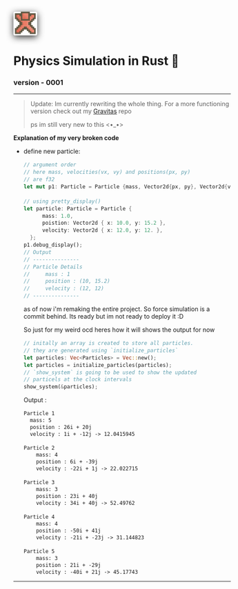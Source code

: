 <a href="https://github.com/bwaklog"><img src="favicon.png" width=55 style="opacity: 0.8; box-shadow: 0 4px 16px black; border-radius: 4px;"/></a>
# Physics Simulation in Rust 🦀  
### version - 0001
___
> Update: Im currently rewriting the whole thing. For a more functioning version check out my [Gravitas](https://github.com/bwaklog/Gravitas) repo
> 
> ps im still very new to this <•_•>

**Explanation of my very broken code**
- define new particle:
  ```rust
  // argument order
  // here mass, velocities(vx, vy) and positions(px, py)
  // are f32
  let mut p1: Particle = Particle {mass, Vector2d{px, py}, Vector2d{vx, vy}}

  // using pretty_display()
  let particle: Particle = Particle {
        mass: 1.0,
        poistion: Vector2d { x: 10.0, y: 15.2 },
        velocity: Vector2d { x: 12.0, y: 12. },
    };
  p1.debug_display();
  // Output
  // ---------------
  // Particle Details 
  //     mass : 1
  //     position : (10, 15.2)
  //     velocity : (12, 12)
  // ---------------
  ```

  as of now i'm remaking the entire project. So force simulation is a commit behind. Its ready but im not ready to deploy it :D

  So just for my weird ocd heres how it will shows the output for now
  ```rust
  // initally an array is created to store all particles.
  // they are generated using `initialize_particles`
  let particles: Vec<Particles> = Vec::new();
  let particles = initialize_particles(particles);
  // `show_system` is going to be used to show the updated
  // particels at the clock intervals
  show_system(&particles);
  ```
  Output : 
  ```
  Particle 1
    mass: 5
    position : 26i + 20j
    velocity : 1i + -12j -> 12.0415945
    
  Particle 2
      mass: 4
      position : 6i + -39j
      velocity : -22i + 1j -> 22.022715
    
  Particle 3
      mass: 3
      position : 23i + 40j
      velocity : 34i + 40j -> 52.49762
    
  Particle 4
      mass: 4
      position : -50i + 41j
      velocity : -21i + -23j -> 31.144823
    
  Particle 5
      mass: 3
      position : 21i + -29j
      velocity : -40i + 21j -> 45.17743
  ```

---